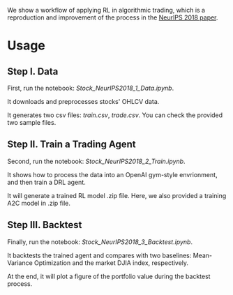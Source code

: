 We show a workflow of applying RL in algorithmic trading, which is a reproduction and improvement of the process in the [NeurIPS 2018 paper](https://arxiv.org/abs/1811.07522).

# Usage

## Step I. Data

First, run the notebook: *Stock_NeurIPS2018_1_Data.ipynb*.

It downloads and preprocesses stocks' OHLCV data.

It generates two csv files: *train.csv*, *trade.csv*. You can check the provided two sample files.

## Step II. Train a Trading Agent

Second, run the notebook: *Stock_NeurIPS2018_2_Train.ipynb*.

It shows how to process the data into an OpenAI gym-style envrionment, and then train a DRL agent.

It will generate a trained RL model .zip file. Here, we also provided a training A2C model in .zip file.

## Step III. Backtest

Finally, run the notebook: *Stock_NeurIPS2018_3_Backtest.ipynb*.

It backtests the trained agent and compares with two baselines: Mean-Variance Optimization and the market DJIA index, respectively.

At the end, it will plot a figure of the portfolio value during the backtest process.
